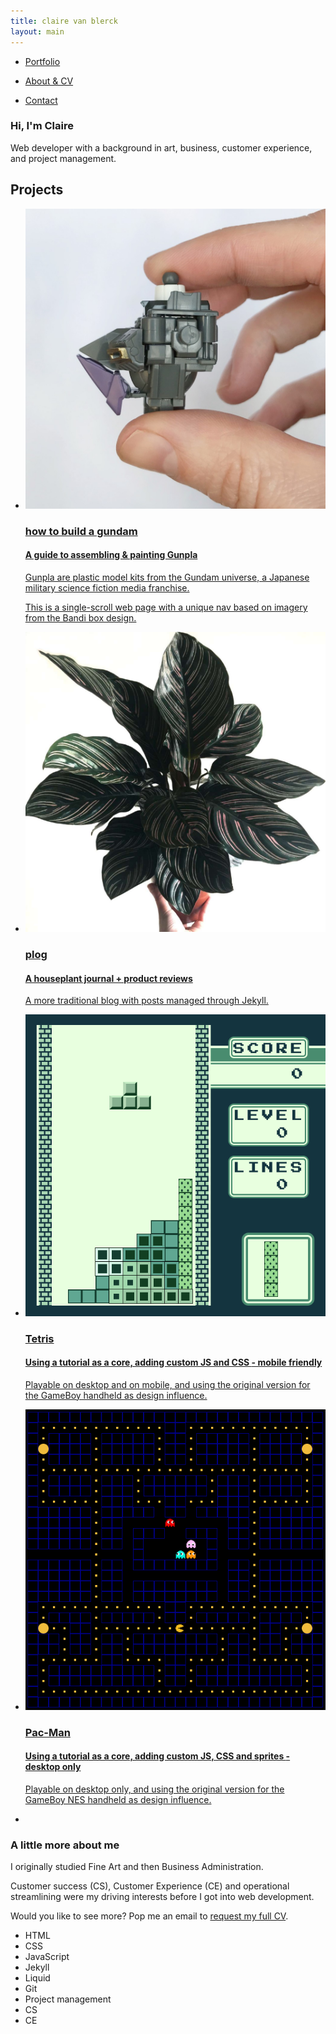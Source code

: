 ```yaml
---
title: claire van blerck
layout: main
---
```


<!-- About section -->

<section>
    <article>
        <div class="header">
            <nav>
                <ul>
                    <li><a href="#Portfolio"><p>Portfolio</p></a></li>
                    <li><a href="#About"><p>About & CV</p></a></li>
                    <li><a href="#Contact"><p>Contact</p></a></li>
                </ul>
            </nav>
            <div class="text-item">
                <h1>Hi, I'm Claire</h1>
                <p>Web developer with a background in art, business, customer experience, and project management.</p>
            </div>  
        </div>
    </article>
</section>


<!-- Portfolio section -->

<section>
    <article>
        <div class="portfolio-panel">
        <h2 id="Portfolio">Projects</h2>
            <ul>
                <li class="portfolio-item">
                    <a href="/how-to-build-a-gundam" alt="how to build a gundam">
                    <img class="image-overlay" src="how-to-build-a-gundam/resources/images/Sandrock-custom_pilot-1.jpg">
                    <div class="portfolio-item-text">
                        <h3>how to build a gundam</h3><h4>A guide to assembling & painting Gunpla</h4><p>Gunpla are plastic model kits from the Gundam universe, a Japanese military science fiction media franchise.</p><p>This is a single-scroll web page with a unique nav based on imagery from the Bandi box design.</p>
                    </div>
                    </a></li>
                <li class="portfolio-item">
                    <a href="/plog" alt="plog">
                    <img class="image-overlay" src="/plog/resources/images/CalatheaOrnata_0.jpg">
                      <div class="portfolio-item-text">
                        <h3>plog</h3><h4>A houseplant journal + product reviews</h4><p>A more traditional blog with posts managed through Jekyll.</p>
                      </div> 
                    </a></li>
                <li class="portfolio-item">
                    <a href="/games/gameboy-tetris/" alt="gameboy tetris"> <img class="image-overlay" src="/resources/images/portfolio/gameboy-tetris.png">
                      <div class="portfolio-item-text">
                        <h3>Tetris</h3><h4>Using a tutorial as a core, adding custom JS and CSS <span class="mobile-disclaimer">- mobile friendly</span></h4><p>Playable on desktop and on mobile, and using the original version for the GameBoy handheld as design influence.</p>
                      </div>
                    </a></li>
                <li class="portfolio-item">
                    <a href="https://clairevanblerck.com/games/gameboy-pacman/" alt="plant blog">
                    <img class="image-overlay" src="/resources/images/portfolio/gameboy-pacman.png">
                      <div class="portfolio-item-text">
                        <h3>Pac-Man</h3><h4>Using a tutorial as a core, adding custom JS, CSS and sprites <span class="mobile-disclaimer">- desktop only</span></h4><p>Playable on desktop only, and using the original version for the GameBoy NES handheld as design influence.</p>
                      </div>
                    </a></li>
                <li class="portfolio-item"></li>
            </ul>  
        </div>
    </article>
</section>


<!-- CV section -->

<section>
    <article> 
        <div class="text-panel">
            <div class="text-item">
                <h3 id="About">A little more about me</h3>
                <p>I originally studied Fine Art and then Business Administration.</p>
                <p>Customer success (CS), Customer Experience (CE) and operational streamlining were my driving interests before I got into web development.</p>
                <p>Would you like to see more? Pop me an email to <a href="mailto:claire.vanblerck@gmail.com?subject=CV request">request my full CV</a>.</p>
            </div>
            <div class="skill-set">
                <ul>
                  <li class="orange">HTML</li>
                  <li class="orange">CSS</li>
                  <li class="orange">JavaScript</li>
                  <li class="orange">Jekyll</li>
                  <li class="orange">Liquid</li>
                  <li class="orange">Git</li>
                  <li class="grey">Project management</li>
                  <li class="grey">CS</li>
                  <li class="grey">CE</li>
                </ul>
            </div>
        </div>
    </article>
</section>